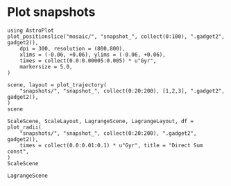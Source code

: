 # Plot snapshots

```@repl snapshots
using AstroPlot
plot_positionslice("mosaic/", "snapshot_", collect(0:100), ".gadget2", gadget2(),
    dpi = 300, resolution = (800,800),
    xlims = (-0.06, +0.06), ylims = (-0.06, +0.06),
    times = collect(0.0:0.00005:0.005) * u"Gyr",
    markersize = 5.0,
)
```

```@example snapshots
scene, layout = plot_trajectory(
    "snapshots/", "snapshot_", collect(0:20:200), [1,2,3], ".gadget2", gadget2(),
)
scene
```

```@example snapshots
ScaleScene, ScaleLayout, LagrangeScene, LagrangeLayout, df = plot_radii(
    "snapshots/", "snapshot_", collect(0:20:200), ".gadget2", gadget2(),
    times = collect(0.0:0.01:0.1) * u"Gyr", title = "Direct Sum const",
)
ScaleScene
```

```@example snapshots
LagrangeScene
```